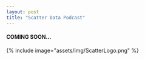 ```yaml
---
layout: post
title: "Scatter Data Podcast"
---
```


#### COMING SOON...

{% include image="assets/img/ScatterLogo.png" %}
